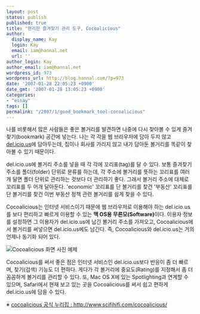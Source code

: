 ```yaml
---
layout: post
status: publish
published: true
title: "편리한 즐겨찾기 관리 도구, Cocoalicious"
author:
  display_name: Kay
  login: Kay
  email: iam@hannal.net
  url: ''
author_login: Kay
author_email: iam@hannal.net
wordpress_id: 973
wordpress_url: http://blog.hannal.com/?p=973
date: '2007-01-28 22:05:23 +0900'
date_gmt: '2007-01-28 13:05:23 +0900'
categories:
- "essay"
tags: []
permalink: "/2007/1/good_bookmark_tool-cocoalicious"
---
```

<p>나를 비롯해서 많은 사람들은 좋은 볼거리를 발견하면 나중에 다시 찾아볼 수 있게 즐겨찾기(bookmark) 공간에 넣는다. 나는 각 각을 웹 브라우저에 담아 두지 않고 <a href="http://del.icio.us">del.icio.us</a>에 담아두는데, 집이나 회사를 가리지 않고 내가 담아둔 볼거리를 똑같이 찾아볼 수 있기 때문이다.</p>
<p>del.icio.us에 볼거리 주소를 넣을 때 각 각에 꼬리표(tag)를 달 수 있다. 보통 즐겨찾기 주소를 폴더(folder) 단위로 분류를 하는데, 각 주소에 볼거리를 뜻하는 꼬리표를 여러 개 달면 폴더 단위로 관리하는 것보다 더 관리하기 좋다. 그래서 볼거리 주소에 대체로 꼬리표를 두 어개 달아둔다. 'economic' 꼬리표를 단 볼거리를 찾건 '부동산' 꼬리표를 단 볼거리를 찾건 이번 부동산 정책 관련 볼거리를 쉽게 찾을 수 있다.</p>
<p>Cocoalicious는 인터넷 서비스이기 때문에 웹 브라우저로 이용해야 하는 del.icio.us를 보다 편리하고 빠르게 이용할 수 있는 <strong>맥 OS용 무른모(Software)</strong>이다. 이용자 정보를 설정하면 그 이용자가 del.icio.us에 남긴 볼거리 주소를 가져오고, Cocoalicious에서 볼거리를 써넣으면 del.icio.us에도 남긴다. 즉, Cocoalicious와 del.icio.us는 거의 언제나 동기화 되어 있다.</p>
<p class="centerphoto"><img src="http://blog.hannal.com/download/cocoalicious.png" alt="Cocoalicious 화면 사진 예제" /></p>
<p>Cocoalicious를 써서 좋은 점은 인터넷 서비스인 del.icio.us보다 반응이 좀 더 빠르며, 찾기(검색) 기능도 더 편하다. 게다가 각 볼거리에 중요도(Rating)를 지정해서 좀 더 꼼꼼하게 볼거리를 관리할 수 있다. 또, Mac OS X에 있는 Spotlighting과 연계할 수 있으며, Safari에서 현재 보고 있는 곳을 Cocoalicious를 써서 쉽고 편하게 del.icio.us에 담을 수 있다.</p>
<p>※ <a href="http://www.scifihifi.com/cocoalicious/">cocoalicious 공식 누리집 : http://www.scifihifi.com/cocoalicious/</a></p>

